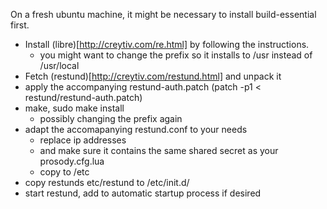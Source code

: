 On a fresh ubuntu machine, it might be necessary to install build-essential first.

* Install (libre)[http://creytiv.com/re.html] by following the instructions.
  * you might want to change the prefix so it installs to /usr instead of /usr/local
* Fetch (restund)[http://creytiv.com/restund.html] and unpack it
* apply the accompanying restund-auth.patch (patch -p1 < restund/restund-auth.patch)
* make, sudo make install
  * possibly changing the prefix again
* adapt the accomapanying restund.conf to your needs 
  * replace ip addresses
  * and make sure it contains the same shared secret as your prosody.cfg.lua
  * copy to /etc
* copy restunds etc/restund to /etc/init.d/
* start restund, add to automatic startup process if desired
